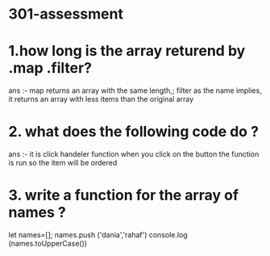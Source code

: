 # 301-assessment
# 1.how long is the array returend by .map .filter?
ans :- map returns an array with the same length,; filter as the name implies, it returns an array with less items than the original array
# 2. what does the following code do ?
ans :- it is click handeler function when you click on the button the function is run so the item will be ordered
# 3. write a function for the array of names ?
let names=[];
names.push ('dania','rahaf')
console.log (names.toUpperCase())
